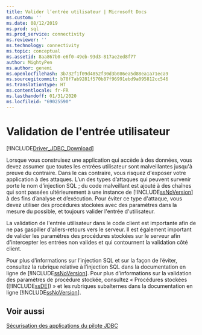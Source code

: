 ```yaml
---
title: Valider l’entrée utilisateur | Microsoft Docs
ms.custom: ''
ms.date: 08/12/2019
ms.prod: sql
ms.prod_service: connectivity
ms.reviewer: ''
ms.technology: connectivity
ms.topic: conceptual
ms.assetid: 8aa867b0-e6f0-49eb-93d3-817ae2ed8f77
author: MightyPen
ms.author: genemi
ms.openlocfilehash: 3b732f1f09d4852f30d3b086ea5d88ea1a71eca9
ms.sourcegitcommit: b78f7ab9281f570b87f96991ebd9a095812cc546
ms.translationtype: HT
ms.contentlocale: fr-FR
ms.lasthandoff: 01/31/2020
ms.locfileid: "69025590"
---
```

# <a name="validating-user-input"></a>Validation de l'entrée utilisateur

[!INCLUDE[Driver_JDBC_Download](../../includes/driver_jdbc_download.md)]

Lorsque vous construisez une application qui accède à des données, vous devez assumer que toutes les entrées utilisateur sont malveillantes jusqu'à preuve du contraire. Dans le cas contraire, vous risquez d'exposer votre application à des attaques. L’un des types d’attaques qui peuvent survenir porte le nom d’injection SQL ; du code malveillant est ajouté à des chaînes qui sont passées ultérieurement à une instance de [!INCLUDE[ssNoVersion](../../includes/ssnoversion-md.md)] à des fins d’analyse et d’exécution. Pour éviter ce type d'attaque, vous devez utiliser des procédures stockées avec des paramètres dans la mesure du possible, et toujours valider l'entrée d'utilisateur.

La validation de l'entrée utilisateur dans le code client est importante afin de ne pas gaspiller d'allers-retours vers le serveur. Il est également important de valider les paramètres des procédures stockées sur le serveur afin d'intercepter les entrées non valides et qui contournent la validation côté client.

Pour plus d’informations sur l’injection SQL et sur la façon de l’éviter, consultez la rubrique relative à l’injection SQL dans la documentation en ligne de [!INCLUDE[ssNoVersion](../../includes/ssnoversion-md.md)]. Pour plus d’informations sur la validation des paramètres de procédure stockée, consultez « Procédures stockées ([!INCLUDE[ssDE](../../includes/ssde_md.md)]) » et les rubriques subalternes dans la documentation en ligne [!INCLUDE[ssNoVersion](../../includes/ssnoversion-md.md)].

## <a name="see-also"></a>Voir aussi

[Sécurisation des applications du pilote JDBC](../../connect/jdbc/securing-jdbc-driver-applications.md)
